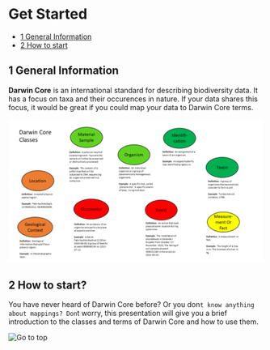 # Get Started

<!-- TOC -->

- [1 General Information](#1-general-information)
- [2 How to start](#2-how-to-start)


<!-- /TOC -->

## 1 General Information

**Darwin Core** is an international standard for describing biodiversity data. It has a focus on taxa and their occurences in nature. If your data shares this focus, it would be great if you could map your data to Darwin Core terms. 

![Classes](https://github.com/fabrikschleichach/BEXIS2_Documents/blob/master/Manuals/Darwin%20Core/Images/Classes.png)



## 2 How to start?

You have never heard of Darwin Core before? Or you don`t know anything about mappings? Don`t worry, this presentation will give you a brief introduction to the classes and terms of Darwin Core and how to use them.

![Go to top](#1-general-information)
   
